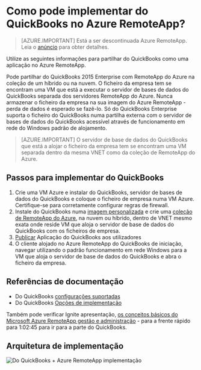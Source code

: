<properties 
    pageTitle="Implementar do QuickBooks no Azure RemoteApp | Microsoft Azure" 
    description="Saiba como partilhar do QuickBooks com RemoteApp do Azure." 
    services="remoteapp" 
    documentationCenter="" 
    authors="ericorman" 
    manager="mbaldwin" />

<tags 
    ms.service="remoteapp" 
    ms.workload="compute" 
    ms.tgt_pltfrm="na" 
    ms.devlang="na" 
    ms.topic="article" 
    ms.date="08/15/2016" 
    ms.author="elizapo" />



# <a name="how-do-you-deploy-quickbooks-in-azure-remoteapp"></a>Como pode implementar do QuickBooks no Azure RemoteApp?

> [AZURE.IMPORTANT]
> Está a ser descontinuada Azure RemoteApp. Leia o [anúncio](https://go.microsoft.com/fwlink/?linkid=821148) para obter detalhes.

Utilize as seguintes informações para partilhar do QuickBooks como uma aplicação no Azure RemoteApp.


Pode partilhar do QuickBooks 2015 Enterprise com RemoteApp do Azure na coleção de um híbrido ou na nuvem. O ficheiro da empresa tem se encontram uma VM que está a executar o servidor de bases de dados do QuickBooks separada dos servidores RemoteApp do Azure. Nunca armazenar o ficheiro da empresa na sua imagem do Azure RemoteApp - perda de dados é esperado se fazê-lo. Só do QuickBooks Enterprise suporta o ficheiro do QuickBooks numa partilha externa com o servidor de bases de dados do QuickBooks acessível através de funcionamento em rede do Windows padrão de alojamento.   

> [AZURE.IMPORTANT] O servidor de base de dados do QuickBooks que está a alojar o ficheiro da empresa tem se encontram uma VM separada dentro da mesma VNET como da coleção de RemoteApp do Azure.  

## <a name="steps-to-deploy-quickbooks"></a>Passos para implementar do QuickBooks

1. Crie uma VM Azure e instalar do QuickBooks, servidor de bases de dados do QuickBooks e coloque o ficheiro de empresa numa VM Azure.  Certifique-se para corretamente configurar regras de firewall.
2. Instale do QuickBooks numa [imagem personalizada](remoteapp-imageoptions.md) e crie uma [coleção de RemoteApp do Azure](remoteapp-collections.md), na nuvem ou híbrido, dentro de VNET mesmo exata onde reside VM que aloja o servidor de base de dados do QuickBooks com os ficheiros de empresa. 
3.  [Publicar](remoteapp-publish.md) Aplicação do QuickBooks aos utilizadores
4.  O cliente alojado no Azure RemoteApp do QuickBooks de iniciação, navegar utilizando o padrão funcionamento em rede Windows para a VM que aloja o servidor de base de dados do QuickBooks e abra o ficheiro da empresa. 

## <a name="documentation-references"></a>Referências de documentação

- Do QuickBooks [configurações suportadas](http://enterprisesuite.intuit.com/products/enterprise-solutions/technical/#top)
- Do QuickBooks [Opções de implementação](http://enterprisesuite.intuit.com/everythingenterprise/launchpad/new-user/)

Também pode verificar Ignite apresentação, [os conceitos básicos do Microsoft Azure RemoteApp gestão e administração](https://channel9.msdn.com/Events/Ignite/2015/BRK3868) - para a frente rápido para 1:02:45 para ir para a parte do QuickBooks.

## <a name="deployment-architecture"></a>Arquitetura de implementação

![Do QuickBooks + Azure RemoteApp implementação](./media/remoteapp-quickbooks/ra-quickbooks.png)